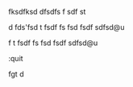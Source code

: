 fksdfksd
dfsdfs
f
sdf
st

d
fds'fsd
t
fsdf
fs
fsd
fsdf
sdfsd@u

f
t
fsdf
fs
fsd
fsdf
sdfsd@u

:quit

fgt
d
